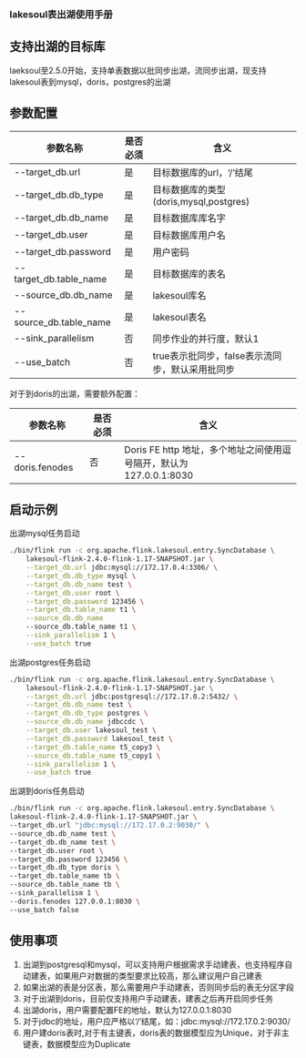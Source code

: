 ### lakesoul表出湖使用手册

<!--
SPDX-FileCopyrightText: 2023 LakeSoul Contributors

SPDX-License-Identifier: Apache-2.0
-->
## 支持出湖的目标库
laeksoul至2.5.0开始，支持单表数据以批同步出湖，流同步出湖，现支持lakesoul表到mysql，doris，postgres的出湖

## 参数配置

| 参数名称                   | 是否必须 | 含义                             |
|------------------------|------|--------------------------------|
| --target_db.url        | 是    | 目标数据库的url，‘/’结尾                |
| --target_db.db_type    | 是    | 目标数据库的类型(doris,mysql,postgres) |
| --target_db.db_name    | 是    | 目标数据库库名字                       |
| --target_db.user       | 是    | 目标数据库用户名                       |
| --target_db.password   | 是    | 用户密码                           |
| --target_db.table_name | 是    | 目标数据库的表名                       |
| --source_db.db_name    | 是    | lakesoul库名                     |
| --source_db.table_name | 是    | lakesoul表名                     |
| --sink_parallelism     | 否    | 同步作业的并行度，默认1                   |
| --use_batch            | 否    | true表示批同步，false表示流同步，默认采用批同步   |

对于到doris的出湖，需要额外配置：

| 参数名称                  | 是否必须 | 含义                                                |
|-----------------------|------|---------------------------------------------------|
| --doris.fenodes       | 否    | Doris FE http 地址，多个地址之间使用逗号隔开，默认为  <br/>127.0.0.1:8030 |

## 启动示例
出湖mysql任务启动

```bash
./bin/flink run -c org.apache.flink.lakesoul.entry.SyncDatabase \
    lakesoul-flink-2.4.0-flink-1.17-SNAPSHOT.jar \
    --target_db.url jdbc:mysql://172.17.0.4:3306/ \
    --target_db.db_type mysql \
    --target_db.db_name test \
    --target_db.user root \
    --target_db.password 123456 \
    --target_db.table_name t1 \
    --source_db.db_name
    --source_db.table_name t1 \
    --sink_parallelism 1 \
    --use_batch true
```
出湖postgres任务启动
```bash
./bin/flink run -c org.apache.flink.lakesoul.entry.SyncDatabase \
    lakesoul-flink-2.4.0-flink-1.17-SNAPSHOT.jar \
    --target_db.url jdbc:postgresql://172.17.0.2:5432/ \
    --target_db.db_name test \
    --target_db.db_type postgres \
    --source_db.db_name jdbccdc \
    --target_db.user lakesoul_test \
    --target_db.password lakesoul_test \
    --target_db.table_name t5_copy3 \
    --source_db.table_name t5_copy1 \
    --sink_parallelism 1 \
    --use_batch true
```
出湖到doris任务启动
```bash
./bin/flink run -c org.apache.flink.lakesoul.entry.SyncDatabase \
lakesoul-flink-2.4.0-flink-1.17-SNAPSHOT.jar \
--target_db.url "jdbc:mysql://172.17.0.2:9030/" \
--source_db.db_name test \
--target_db.db_name test \
--target_db.user root \
--target_db.password 123456 \
--target_db.db_type doris \
--target_db.table_name tb \
--source_db.table_name tb \
--sink_parallelism 1 \
--doris.fenodes 127.0.0.1:8030 \
--use_batch false 
```

## 使用事项
1. 出湖到postgresql和mysql，可以支持用户根据需求手动建表，也支持程序自动建表，如果用户对数据的类型要求比较高，那么建议用户自己建表  
2. 如果出湖的表是分区表，那么需要用户手动建表，否则同步后的表无分区字段  
3. 对于出湖到doris，目前仅支持用户手动建表，建表之后再开启同步任务  
4. 出湖doris，用户需要配置FE的地址，默认为127.0.0.1:8030  
5. 对于jdbc的地址，用户应严格以‘/’结尾，如：jdbc:mysql://172.17.0.2:9030/
6. 用户建doris表时,对于有主键表，doris表的数据模型应为Unique，对于非主键表，数据模型应为Duplicate